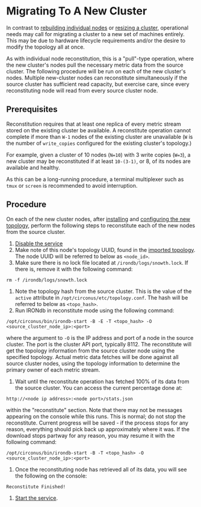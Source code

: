 # Migrating To A New Cluster

In contrast to [rebuilding individual nodes](/rebuilding-nodes.md) or [resizing
a cluster](/resizing-clusters.md), operational needs may call for migrating a
cluster to a new set of machines entirely.  This may be due to hardware
lifecycle requirements and/or the desire to modify the topology all at once.

As with individual node reconstitution, this is a "pull"-type operation, where
the new cluster's nodes pull the necessary metric data from the source cluster.
The following procedure will be run on each of the new cluster's nodes.
Multiple new-cluster nodes can reconstitute simultaneously if the source
cluster has sufficient read capacity, but exercise care, since every
reconstituting node will read from every source cluster node.

## Prerequisites

Reconstitution requires that at least one replica of every metric stream stored
on the existing cluster be available. A reconstitute operation cannot complete
if more than `W-1` nodes of the existing cluster are unavailable (`W` is the
number of `write_copies` configured for the existing cluster's topology.)

For example, given a cluster of 10 nodes (`N=10`) with 3 write copies (`W=3`),
a new cluster may be reconstituted if at least `10-(3-1)`, or 8, of its nodes
are available and healthy.

As this can be a long-running procedure, a terminal multiplexer such as `tmux`
or `screen` is recommended to avoid interruption.

## Procedure

On each of the new cluster nodes, after [installing](/installation.md) and
[configuring the new topology](/installation.md#cluster-configuration), perform
the following steps to reconstitute each of the new nodes from the source
cluster.

1. [Disable the service](/operations.md#service-management)
1. Make note of this node's topology UUID, found in the [imported
topology](installation.md#import-topology).  The node UUID will be referred to
below as `<node_id>`.
1. Make sure there is no lock file located at `/irondb/logs/snowth.lock`. If
there is, remove it with the following command:
```
rm -f /irondb/logs/snowth.lock
```
1. Note the topology hash from the source cluster. This is the value of the
`active` attribute in `/opt/circonus/etc/topology.conf`. The hash will be
referred to below as `<topo_hash>`.
1. Run IRONdb in reconstitute mode using the following command:
```
/opt/circonus/bin/irondb-start -B -E -T <topo_hash> -O
<source_cluster_node_ip>:<port>
```
where the argument to `-O` is the IP address and port of a node in the source
cluster. The port is the cluster API port, typically 8112. The reconstitute
will get the topology information from the source cluster node using the specified
topology. Actual metric data fetches will be done against all source cluster
nodes, using the topology information to determine the primary owner of each
metric stream.
1. Wait until the reconstitute operation has fetched 100% of its data from
the source cluster. You can access the current percentage done at:
```
http://<node ip address>:<node port>/stats.json
```
within the "reconstitute" section. Note that there may not be messages
appearing on the console while this runs. This is normal; do not stop the
reconstitute. Current progress will be saved - if the process stops for any
reason, everything should pick back up approximately where it was. If the
download stops partway for any reason, you may resume it with the following
command:
```
/opt/circonus/bin/irondb-start -B -T <topo_hash> -O
<source_cluster_node_ip>:<port>
```
1. Once the reconstituting node has retrieved all of its data, you will see the
following on the console:
```
Reconstitute Finished!
```
1. [Start the service](operations.md#service-management).
